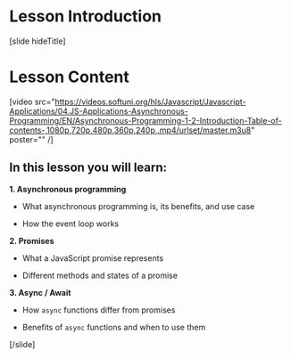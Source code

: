 # Lesson Introduction

[slide hideTitle]
# Lesson Content

[video src="https://videos.softuni.org/hls/Javascript/Javascript-Applications/04.JS-Applications-Asynchronous-Programming/EN/Asynchronous-Programming-1-2-Introduction-Table-of-contents-,1080p,720p,480p,360p,240p,.mp4/urlset/master.m3u8" poster="" /]

## In this lesson you will learn:

**1. Asynchronous programming**

- What asynchronous programming is, its benefits, and use case

- How the event loop works

**2. Promises**

- What a JavaScript promise represents

- Different methods and states of a promise

**3. Async / Await**

- How `async` functions differ from promises

- Benefits of `async` functions and when to use them

[/slide]
